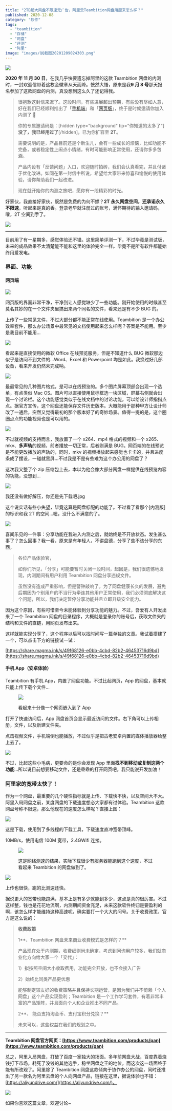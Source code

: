 ```yaml
---
title: "2TB超大网盘不限速无广告，阿里云Teambition网盘用起来怎么样？"
published: 2020-12-08
category: "软件"
tags:
  - "teambition"
  - "存储"
  - "网盘"
  - "评测"
  - "阿里"
image: "images/QQ截图20201209024303.png"
---
```


![](images/image.png)

**2020 年 11 月 30 日**，在我几乎快要遗忘掉阿里的这款 Teambition 网盘的内测时，一封欢迎信带着这枚金徽章从天而降。恍然大悟，原来是我**9 月 8 号**那天报名参加了这款网盘的内测，真没想到这么久了还记得我。

> 很抱歉这封信来迟了。这段时间，有些进展超出预期，有些没有尽如人意，好在我们已经顺利推出了「[手机端](https://www.teambition.com/apps?to=magmablock%40qq.com&node=&biz_type=&crm_mtn_tracelog_template=2001776881&crm_mtn_tracelog_task_id=cf9b0516-c7bc-45a4-a52b-196dafe4260b&crm_mtn_tracelog_from_sys=service_wolf-web&crm_mtn_tracelog_log_id=24110832622&from=teambition%40service.alibaba.com)」和「[网页版](https://account.teambition.com/login?appName=Teamedia&app_id=5eb8f5284c54a4ef2b85552a&next_url=https%3A%2F%2Fpan.teambition.com&utm_content=teamedia&utm_term=pan&ignoreAppStartPage=true&to=magmablock%40qq.com&node=&biz_type=&crm_mtn_tracelog_template=2001776881&crm_mtn_tracelog_task_id=cf9b0516-c7bc-45a4-a52b-196dafe4260b&crm_mtn_tracelog_from_sys=service_wolf-web&crm_mtn_tracelog_log_id=24110832622&from=teambition%40service.alibaba.com)」，终于是时候邀请你加入内测了 🎉
>
> 你的专属邀请码是：\[hidden type="background" tip="你知道的太多了"\]**没了，我已经用过了**\[/hidden\]，已为你扩容至 **2T**。
>
> 需要说明的是，产品目前还是个新生儿，会有一些成长的烦恼，比如功能不完备，或者稳定性上闹点小情绪，有时可能影响正常使用，还请你多多包涵。
>
> 产品内设有「反馈问题」入口，欢迎随时拍砖，我们会认真看完，并且付诸于优化改进。如同在第一封信中所说，希望给大家带来惊喜和愉悦的使用体验，请你帮助我们一起改进。
>
> 现在就开始你的内测之旅吧，愿你有一段精彩的时光。

好家伙，我直接好家伙，既然是免费的为何不嫖？**2T 永久网盘空间，还承诺永久不限速**，听起来是真的香。登录老早就注册过的账号，满怀期待的输入邀请码，嚯，2T 空间到手了。

![](images/image-1.png)

---

目前用了有一星期多，感觉体验还不错。这里简单评测一下，不过毕竟是测试版，未来的成品效果不太清楚能不能和这里的体验完全一样。毕竟不是所有软件都能始终用爱发电。

### 界面、功能

#### 网页端

![](images/QQ截图20201209011514.png)

网页版的界面非常干净，干净到让人感觉缺少了一些功能。刚开始使用的时候甚至莫名其妙的在一个文件夹里搞出来两个同名的文件，看来还是有不少 BUG 的。

上传了一些常见文件，不过大部分都不能正常在线使用。Teambition 是一个办公效率套件，那么办公场景中最常见的文档使用起来怎么样呢？答案是不能用。至少是我目前不能用...

![](images/image-2.png)

看起来是直接使用的微软 Office 在线预览服务，但是不知道什么 BUG 微软那边似乎是访问不到文件的...Word、Excel 和 Powerpoint 均是如此。我换过好几部设备，看来开发仍然未完成呐。

![](images/image-3.png)

最最常见的几种图片格式，是可以在线预览的。多个图片屏幕顶部会出现一个选单，有点类似 Mac OS。图片可以直接使用鼠标框选一块区域，屏幕右侧就会出现一个讨论栏。这个功能感觉类似于在线文档中的讨论功能，可以给设计师指指点点。据官方宣传，这个网盘还能保存文件历史版本。大概能用于那种甲方让设计师改了一通后，突然又觉得最初的那个版本好了的奇妙场景。值得一提的是，这个圈圈点点的功能视频也是可以用的。

![](images/image-4.png)

不过就视频的支持而言，我放置了一个 x264、mp4 格式的视频和一个 x265、mkv、**多声轨**的视频，前者播放一切正常，后者则满是 BUG。网页端的在线预览是不能更改播放的声轨的，同时，mkv 的视频播放起来感觉也卡卡的，并且进度条成了摆设，一碰就黑屏...不过我是不是有些难为这个办公用的网盘了？

这次我又整了个 zip 压缩包上去，本以为他会像大部分网盘一样提供在线预览内容的功能，没想到...

![](images/image-5.png)

我还没有做好解压，你还是先下载吧.jpg

这个说实话有些小失望，毕竟这算是网盘标配的功能了。不过看了看那个\[内测版\]的标识和我 2T 的空间...嗯，没什么不满意的了。

![](images/image-9.png)

喜闻乐见的一件事：分享功能在我进入内测之后，就始终是不开放状态。发生甚么事了？怎么回事？我一看，原来是有年轻人，不讲盘德，分享了些不该分享的东西，

> 各位产品体验官，
>
> 如你们所见，「分享」可能要暂时关闭一段时间，起因是，我们很遗憾地发现，内测期间有用户利用 Teambition 网盘分享违规文件。
>
> 虽然没有造成严重影响，但是警钟敲响了。为了网盘健康长久的发展，避免后期因为个别用户的不当行为牵连其他用户正常使用，我们必须彻底解决这个问题，所以，我们决定暂停分享功能并且立即升级安全能力。

因为这个原因，有些可惜至今未能体验到分享功能的魅力。不过，吾爱有人开发出来了一个 Teambition 网盘的目录程序，大概就是登录你的账号后，获取文件夹的结构和文件的直链，用网页发布出来。

这样就能实现分享了，这个程序以后可以找时间写一篇单独的文章。我试着搭建了一个，可以点击下方的链接试一试：

[https://share.magma.ink/s/49f68126-e0bb-4cbd-82b2-46453716d9bd](https://share.magma.ink/s/49f68126-e0bb-4cbd-82b2-46453716d9bd)

#### 手机 App（安卓体验）

Teambition 有手机 App，内置了网盘功能。不过比起网页，App 的网盘，基本就只能上传下载个文件...

<figure>

![](images/IMG_20201209_015224.jpg)

<figcaption>

看起来十分像一个网页嵌入到了 App

</figcaption>

</figure>

打开了快速访问后，App 网盘首页会显示最近访问的文件。右下角可以上传相册，文件，以及新建文件夹。

点击视频文件，手机端倒也能播放，不过似乎是把古老安卓内置的媒体播放器给整上去了。

![](images/Screenshot_2020-12-09-01-56-28-148_com.teambition.jpg)

不过，比起这些小毛病，更要命的是你会发现 App 里面**找不到移动或复制这两个功能**...所以说目前想要移动文件，还是乖乖的打开网页吧。我只能说开发加油！

### 阿里家的宽带太快了！

作为一个网盘，最重要的几个硬性指标就是上传、下载快不快，以及空间大不大。阿里入局网盘之前，某度网盘的下载速度想必大家都有过体验。Teambition 这款网盘号称不限速，那么他现在的速度怎么样呢？直接上图：

![](images/image-6.png)

这是下载，使用到了多线程的下载工具，下载速度直冲宽带顶峰。

10MB/s，使用电信 100M 宽带，2.4GWifi 连接。

<figure>

![](images/image-7.png)

<figcaption>

这是网络测速的结果，实际下载很少有服务器能跑到这个速度，不过看起来 Teambition 的网盘做到了。

</figcaption>

</figure>

![](images/image-8.png)

上传也很快，跑的比测速还快。

据说更大的宽带也能跑满，基本上是有多少就能到多少，这点是真的很厉害。不过这样整，钱也是花花地流啊，内测期间资金充足，未来这款软件终归是要盈利的啊，该怎么样才能维持这种高速呢，确实要打一个大大的问号。关于收费政策，官方是这么说的：

> **收费政策**
>
> 1**、Teambition 网盘未来商业收费模式是怎样的？**
>
> 产品现在处于内测期，收费细则尚未确定，考虑到问询用户较多，我们就商业化方向给大家一个「交代」：
>
> 1）拟按照空间大小收取费用，功能完全开放，也不会接入广告
>
> 2）始终比同类产品更优惠
>
> 能够制定较友好的收费策略并且保持长期运营，是因为我们并不倚赖「个人网盘」这个产品实现盈利；Teambition 是一个工作学习套件，有着非常丰富的产品矩阵，并且面向个人和企业推出不同产品。
>
> 2**、 能否支持淘金币、支付宝积分兑换？**
>
> 未来可以，这些权益在我们的规划之中。

---

**Teambition 网盘官方网页：[https://www.teambition.com/products/pan](https://www.teambition.com/products/pan)**

总之，阿里入局网盘，打破了百度一家独大的场面。多年前网盘大战，百度靠着烧钱打下市场，耗死了没钱的其他选手，稳坐网盘之王的地位，而这次这一场面终于能有所改观了。阿里除了 Teambition 网盘这款倾向于协作办公的网盘，同时还推出了另一款名为阿里云盘的个人向网盘产品，链接在这里，据说体验也不错：[https://aliyundrive.com/](https://aliyundrive.com/)。

![](images/image-10.png)

如果你喜欢这篇文章，欢迎讨论~
